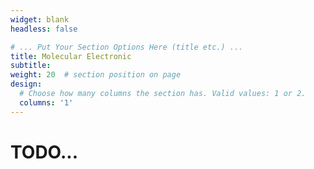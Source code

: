 ```yaml
---
widget: blank
headless: false

# ... Put Your Section Options Here (title etc.) ...
title: Molecular Electronic
subtitle:
weight: 20  # section position on page
design:
  # Choose how many columns the section has. Valid values: 1 or 2.
  columns: '1'
---
```

# TODO...